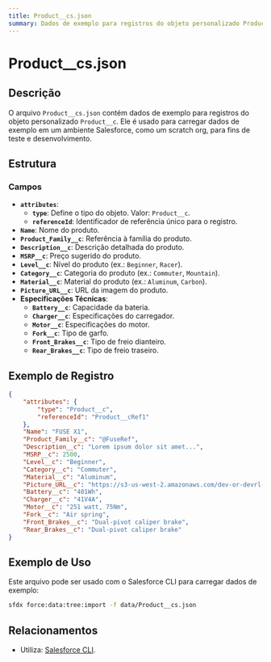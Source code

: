 ```yaml
---
title: Product__cs.json
summary: Dados de exemplo para registros do objeto personalizado Product__c.
---
```


# Product__cs.json

## Descrição
O arquivo `Product__cs.json` contém dados de exemplo para registros do objeto personalizado `Product__c`. Ele é usado para carregar dados de exemplo em um ambiente Salesforce, como um scratch org, para fins de teste e desenvolvimento.

## Estrutura

### Campos
- **`attributes`**:
  - **`type`**: Define o tipo do objeto. Valor: `Product__c`.
  - **`referenceId`**: Identificador de referência único para o registro.
- **`Name`**: Nome do produto.
- **`Product_Family__c`**: Referência à família do produto.
- **`Description__c`**: Descrição detalhada do produto.
- **`MSRP__c`**: Preço sugerido do produto.
- **`Level__c`**: Nível do produto (ex.: `Beginner`, `Racer`).
- **`Category__c`**: Categoria do produto (ex.: `Commuter`, `Mountain`).
- **`Material__c`**: Material do produto (ex.: `Aluminum`, `Carbon`).
- **`Picture_URL__c`**: URL da imagem do produto.
- **Especificações Técnicas**:
  - **`Battery__c`**: Capacidade da bateria.
  - **`Charger__c`**: Especificações do carregador.
  - **`Motor__c`**: Especificações do motor.
  - **`Fork__c`**: Tipo de garfo.
  - **`Front_Brakes__c`**: Tipo de freio dianteiro.
  - **`Rear_Brakes__c`**: Tipo de freio traseiro.

## Exemplo de Registro
```json
{
    "attributes": {
        "type": "Product__c",
        "referenceId": "Product__cRef1"
    },
    "Name": "FUSE X1",
    "Product_Family__c": "@FuseRef",
    "Description__c": "Lorem ipsum dolor sit amet...",
    "MSRP__c": 2500,
    "Level__c": "Beginner",
    "Category__c": "Commuter",
    "Material__c": "Aluminum",
    "Picture_URL__c": "https://s3-us-west-2.amazonaws.com/dev-or-devrl-s3-bucket/sample-apps/ebikes/fusex1.jpg",
    "Battery__c": "401Wh",
    "Charger__c": "41V4A",
    "Motor__c": "251 watt, 75Nm",
    "Fork__c": "Air spring",
    "Front_Brakes__c": "Dual-pivot caliper brake",
    "Rear_Brakes__c": "Dual-pivot caliper brake"
}
```

## Exemplo de Uso
Este arquivo pode ser usado com o Salesforce CLI para carregar dados de exemplo:
```bash
sfdx force:data:tree:import -f data/Product__cs.json
```

## Relacionamentos

- Utiliza: [Salesforce CLI](https://developer.salesforce.com/tools/sfdxcli).